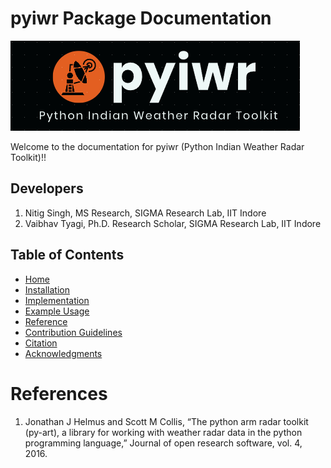 # pyiwr Package Documentation
![pyiwr](images/pyiwr.png)

Welcome to the documentation for pyiwr (Python Indian Weather Radar Toolkit)!!

## Developers
1. Nitig Singh, MS Research, SIGMA Research Lab, IIT Indore
2. Vaibhav Tyagi, Ph.D. Research Scholar, SIGMA Research Lab, IIT Indore

## Table of Contents
- [Home](index.md)
- [Installation](installation.md)
- [Implementation](usage.md)
- [Example Usage](example.md)
- [Reference](Reference.md)
- [Contribution Guidelines](contribution.md)
- [Citation](Citation.md)
- [Acknowledgments](acknowledgments.md)

# References

1. Jonathan J Helmus and Scott M Collis, “The python arm radar toolkit (py-art), a library for working with weather
radar data in the python programming language,” Journal of open research software, vol. 4, 2016.
